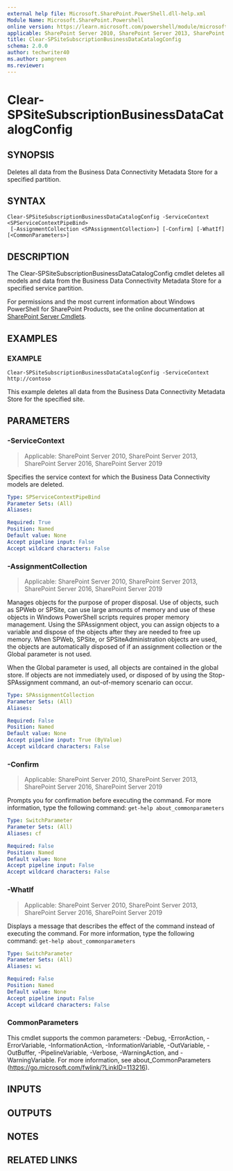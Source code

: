 ```yaml
---
external help file: Microsoft.SharePoint.PowerShell.dll-help.xml
Module Name: Microsoft.SharePoint.Powershell
online version: https://learn.microsoft.com/powershell/module/microsoft.sharepoint.powershell/clear-spsitesubscriptionbusinessdatacatalogconfig
applicable: SharePoint Server 2010, SharePoint Server 2013, SharePoint Server 2016, SharePoint Server 2019
title: Clear-SPSiteSubscriptionBusinessDataCatalogConfig
schema: 2.0.0
author: techwriter40
ms.author: pamgreen
ms.reviewer:
---
```


# Clear-SPSiteSubscriptionBusinessDataCatalogConfig

## SYNOPSIS

Deletes all data from the Business Data Connectivity Metadata Store for a specified partition.


## SYNTAX

```
Clear-SPSiteSubscriptionBusinessDataCatalogConfig -ServiceContext <SPServiceContextPipeBind>
 [-AssignmentCollection <SPAssignmentCollection>] [-Confirm] [-WhatIf] [<CommonParameters>]
```

## DESCRIPTION
The Clear-SPSiteSubscriptionBusinessDataCatalogConfig cmdlet deletes all models and data from the Business Data Connectivity Metadata Store for a specified service partition.

For permissions and the most current information about Windows PowerShell for SharePoint Products, see the online documentation at [SharePoint Server Cmdlets](https://learn.microsoft.com/powershell/sharepoint/sharepoint-server/sharepoint-server-cmdlets).

## EXAMPLES

### EXAMPLE
```
Clear-SPSiteSubscriptionBusinessDataCatalogConfig -ServiceContext http://contoso
```

This example deletes all data from the Business Data Connectivity Metadata Store for the specified site.

## PARAMETERS

### -ServiceContext

> Applicable: SharePoint Server 2010, SharePoint Server 2013, SharePoint Server 2016, SharePoint Server 2019

Specifies the service context for which the Business Data Connectivity models are deleted.

```yaml
Type: SPServiceContextPipeBind
Parameter Sets: (All)
Aliases:

Required: True
Position: Named
Default value: None
Accept pipeline input: False
Accept wildcard characters: False
```

### -AssignmentCollection

> Applicable: SharePoint Server 2010, SharePoint Server 2013, SharePoint Server 2016, SharePoint Server 2019

Manages objects for the purpose of proper disposal.
Use of objects, such as SPWeb or SPSite, can use large amounts of memory and use of these objects in Windows PowerShell scripts requires proper memory management.
Using the SPAssignment object, you can assign objects to a variable and dispose of the objects after they are needed to free up memory.
When SPWeb, SPSite, or SPSiteAdministration objects are used, the objects are automatically disposed of if an assignment collection or the Global parameter is not used.

When the Global parameter is used, all objects are contained in the global store.
If objects are not immediately used, or disposed of by using the Stop-SPAssignment command, an out-of-memory scenario can occur.

```yaml
Type: SPAssignmentCollection
Parameter Sets: (All)
Aliases:

Required: False
Position: Named
Default value: None
Accept pipeline input: True (ByValue)
Accept wildcard characters: False
```

### -Confirm

> Applicable: SharePoint Server 2010, SharePoint Server 2013, SharePoint Server 2016, SharePoint Server 2019

Prompts you for confirmation before executing the command.
For more information, type the following command: `get-help about_commonparameters`

```yaml
Type: SwitchParameter
Parameter Sets: (All)
Aliases: cf

Required: False
Position: Named
Default value: None
Accept pipeline input: False
Accept wildcard characters: False
```

### -WhatIf

> Applicable: SharePoint Server 2010, SharePoint Server 2013, SharePoint Server 2016, SharePoint Server 2019

Displays a message that describes the effect of the command instead of executing the command.
For more information, type the following command: `get-help about_commonparameters`

```yaml
Type: SwitchParameter
Parameter Sets: (All)
Aliases: wi

Required: False
Position: Named
Default value: None
Accept pipeline input: False
Accept wildcard characters: False
```

### CommonParameters
This cmdlet supports the common parameters: -Debug, -ErrorAction, -ErrorVariable, -InformationAction, -InformationVariable, -OutVariable, -OutBuffer, -PipelineVariable, -Verbose, -WarningAction, and -WarningVariable. For more information, see about_CommonParameters (https://go.microsoft.com/fwlink/?LinkID=113216).

## INPUTS

## OUTPUTS

## NOTES

## RELATED LINKS
